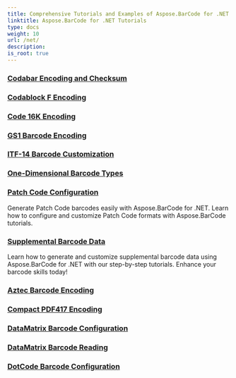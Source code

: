 ```yaml
---
title: Comprehensive Tutorials and Examples of Aspose.BarCode for .NET 
linktitle: Aspose.BarCode for .NET Tutorials
type: docs
weight: 10
url: /net/
description:
is_root: true
---
```


### [Codabar Encoding and Checksum](./codabar-encoding-and-checksum/)

### [Codablock F Encoding](./codablock-f-encoding/)

### [Code 16K Encoding](./code-16k-encoding/)

### [GS1 Barcode Encoding](./gs1-barcode-encoding/)

### [ITF-14 Barcode Customization](./itf-14-barcode-customization/)

### [One-Dimensional Barcode Types](./one-dimensional-barcode-types/)

### [Patch Code Configuration](./patch-code-configuration/)
Generate Patch Code barcodes easily with Aspose.BarCode for .NET. Learn how to configure and customize Patch Code formats with Aspose.BarCode tutorials.
### [Supplemental Barcode Data](./supplemental-barcode-data/)
Learn how to generate and customize supplemental barcode data using Aspose.BarCode for .NET with our step-by-step tutorials. Enhance your barcode skills today!
### [Aztec Barcode Encoding](./aztec-barcode-encoding/)

### [Compact PDF417 Encoding](./compact-pdf417-encoding/)

### [DataMatrix Barcode Configuration](./datamatrix-barcode-configuration/)

### [DataMatrix Barcode Reading](./datamatrix-barcode-reading/)

### [DotCode Barcode Configuration](./dotcode-barcode-configuration/)

